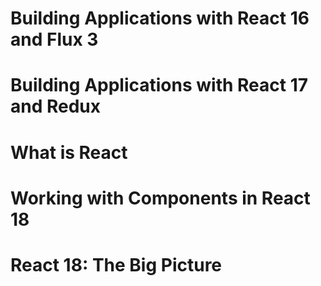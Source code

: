 # Building Applications with React 16 and Flux 3

# Building Applications with React 17 and Redux

# What is React

# Working with Components in React 18

# React 18: The Big Picture